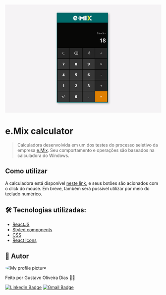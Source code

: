<img src="./capa.png" />

# e.Mix calculator
> Calculadora desenvolvida em um dos testes do processo seletivo da empresa [e.Mix](https://emix.com.br).
> Seu comportamento e operações são baseados na calculadora do Windows.

## Como utilizar

A calculadora está disponível [neste link](https://gustavogod.github.io/emix-calculator/), e seus botões são acionados com o click do mouse. Em breve, também será possível utilizar por meio do teclado numérico.

## 🛠 Tecnologias utilizadas:

- [ReactJS](https://reactjs.org)
- [Styled components](https://styled-components.com)
- [CSS](https://www.w3.org/TR/CSS/#css)
- [React Icons](https://react-icons.github.io/react-icons/)

## 🧔 Autor
 <img style="border-radius: 100%;" src="https://avatars.githubusercontent.com/u/13698021?v=4" width="100px;" alt="My profile picture"/>

Feito por Gustavo Oliveira Dias 👋🏽

[![Linkedin Badge](https://img.shields.io/badge/-Gustavo-blue?style=flat-square&logo=Linkedin&logoColor=white&link=https://www.linkedin.com/in/gustavo-dias-22117012b/)](https://www.linkedin.com/in/gustavo-dias-22117012b/) 
[![Gmail Badge](https://img.shields.io/badge/-gustavodias.god@gmail.com-c14438?style=flat-square&logo=Gmail&logoColor=white&link=mailto:gustavodias.god@gmail.com)](mailto:gustavodias.god@gmail.com)
